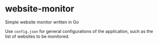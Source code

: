 # website-monitor
Simple website monitor written in Go

Use `config.json` for general configurations of the application, such as the list of websites to be monitored.
